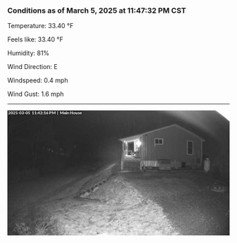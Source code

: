### Conditions as of March 5, 2025 at 11:47:32 PM CST 

Temperature: 33.40 &deg;F

Feels like: 33.40 &deg;F

Humidity: 81%

Wind Direction: E

Windspeed: 0.4 mph

Wind Gust: 1.6 mph

---

<img src="./images/latest.jpeg"/>

